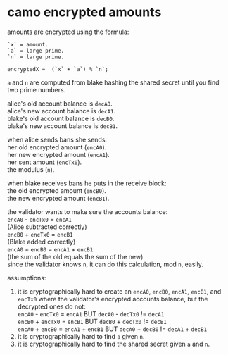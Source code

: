 # camo encrypted amounts

amounts are encrypted using the formula:  

    `x` = amount.  
    `a` = large prime.  
    `n` = large prime.  

    encryptedX =  (`x` + `a`) % `n`;  

`a` and `n` are computed from blake hashing the shared secret until you find two prime numbers.  

alice's old account balance is `decA0`.  
alice's new account balance is `decA1`.  
blake's old account balance is `decB0`.  
blake's new account balance is `decB1`.  

when alice sends bans she sends:  
    her old encrypted amount (`encA0`).  
    her new encrypted amount (`encA1`).  
    her sent amount (`encTx0`).  
    the modulus (`n`).  

when blake receives bans he puts in the receive block:  
    the old encrypted amount (`encB0`).  
    the new encrypted amount (`encB1`).  

the validator wants to make sure the accounts balance:  
    `encA0` - `encTx0` = `encA1`  
      (Alice subtracted correctly)  
    `encB0` + `encTx0` = `encB1`  
      (Blake added correctly)  
    `encA0` + `encB0` = `encA1` + `encB1`  
      (the sum of the old equals the sum of the new)  
    since the validator knows `n`, it can do this calculation, mod `n`, easily.  

assumptions:  
1) it is cryptographically hard to create an `encA0`, `encB0`, `encA1`, `encB1`, and `encTx0` where the validator's encrypted accounts balance, but the decrypted ones do not:  
    `encA0` - `encTx0` = `encA1` BUT `decA0` - `decTx0` != `decA1`  
    `encB0` + `encTx0` = `encB1` BUT `decB0` + `decTx0` != `decB1`  
    `encA0` + `encB0` = `encA1` + `encB1` BUT `decA0` + `decB0` != `decA1` + `decB1`  
2) it is cryptographically hard to find `a` given `n`.  
3) it is cryptographically hard to find the shared secret given `a` and `n`.  
